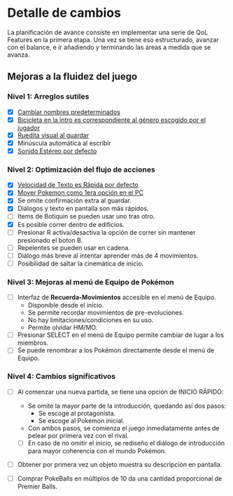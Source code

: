 # Detalle de cambios

La planificación de avance consiste en implementar una serie de QoL Features en la primera etapa. Una vez se tiene eso estructurado, avanzar con el balance, e ir añadiendo y terminando las áreas a medida que se avanza.

## Mejoras a la fluidez del juego

### Nivel 1: Arreglos sutiles

- [x] [Cambiar nombres predeterminados](https://github.com/DiegoPincheiraIb/project_emurald/commit/d790cdb91e4cc86558319456353766f987ed73fd)
- [x] [Bicicleta en la intro es correspondiente al género escogido por el jugador](https://github.com/DiegoPincheiraIb/project_emurald/commit/8a22982c6bdc0ab929c29bd7e4ae48f167ea7777)
- [x] [Ruedita visual al guardar](https://github.com/DiegoPincheiraIb/project_emurald/commit/906af50ebee271e0a80a24655ba06ae1d30aaf93)
- [x] Minúscula automática al escribir
- [x] [Sonido Estéreo por defecto](https://github.com/DiegoPincheiraIb/project_emurald/commit/3caa0400f5125d14565d94c59aad5aa84252e353)

### Nivel 2: Optimización del flujo de acciones

- [x] [Velocidad de Texto es Rápida por defecto](https://github.com/DiegoPincheiraIb/project_emurald/commit/3caa0400f5125d14565d94c59aad5aa84252e353)
- [x] [Mover Pokemon como 1era opción en el PC](https://github.com/DiegoPincheiraIb/project_emurald/commit/3caa0400f5125d14565d94c59aad5aa84252e353
)
- [x] Se omite confirmación extra al guardar.
- [x] Diálogos y texto en pantalla son más rápidos.
- [ ] Items de Botiquin se pueden usar uno tras otro.
- [x] Es posible correr dentro de edificios.
- [ ] Presionar R activa/desactiva la opción de correr sin mantener presionado el boton B.
- [ ] Repelentes se pueden usar en cadena.
- [ ] Diálogo más breve al intentar aprender más de 4 movimientos.
- [ ] Posibilidad de saltar la cinemática de inicio.

### Nivel 3: Mejoras al menú de Equipo de Pokémon

- [ ] Interfaz de **Recuerda-Movimientos** accesible en el menú de Equipo.
    - Disponible desde el inicio.
    - Se permite recordar movimientos de pre-evoluciones.
    - No hay limitaciones/condiciones en su uso.
    - Permite olvidar HM/MO.
- [ ] Presionar SELECT en el menú de Equipo permite cambiar de lugar a los miembros.
- [ ] Se puede renombrar a los Pokémon directamente desde el menú de Equipo.

### Nivel 4: Cambios significativos

- [ ] Al comenzar una nueva partida, se tiene una opción de INICIO RÁPIDO:
    - Se omite la mayor parte de la introducción, quedando así dos pasos:
        - Se escoge al protagonista.
        - Se escoge al Pokémon inicial.
    - Con ambos pasos, se comienza el juego inmediatamente antes de pelear por primera vez con el rival.
    - [ ] En caso de no omitir el inicio, se rediseño el diálogo de introducción para mayor coherencia con el mundo Pokémon.
- [ ] Obtener por primera vez un objeto muestra su descripción en pantalla.
- [ ] Comprar PokeBalls en múltiplos de 10 da una cantidad proporcional de Premier Balls.


